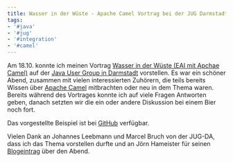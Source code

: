 ```yaml
---
title: Wasser in der Wüste - Apache Camel Vortrag bei der JUG Darmstadt
tags:
- '#java'
- '#jug'
- '#integration'
- '#camel'
---
```


Am 18.10. konnte ich meinen Vortrag [Wasser in der Wüste (EAI mit Apchae Camel)](/2012/08/neuer-vortrag-wasser-in-der-wuste.html) auf der [Java User Group in Darmstadt](http://jug-da.de) vorstellen. Es war ein schöner Abend, zusammen mit vielen interessierten Zuhörern, die teils bereits Wissen über [Apache Camel](http://camel.apache.org) mitbrachten oder neu in dem Thema waren. Bereits während des Vortrages konnte ich auf viele Fragen Antworten geben, danach setzten wir die ein oder andere Diskussion bei einem Bier noch fort.

Das vorgestellte Beispiel ist bei [GitHub](https://github.com/dasniko/camel-oracleaq) verfügbar.

Vielen Dank an Johannes Leebmann und Marcel Bruch von der JUG-DA, dass ich das Thema vorstellen durfte und an Jörn Hameister für seinen [Blogeintrag](http://www.hameister.org/Blog/?p=3483) über den Abend.
